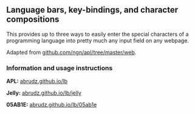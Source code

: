 ## Language bars, key-bindings, and character compositions

This provides up to three ways to easily enter the special characters of a programming language into pretty much any input field on any webpage.

Adapted from [github.com/ngn/apl/tree/master/web](https://github.com/ngn/apl/tree/master/web).

### Information and usage instructions

**APL:** [abrudz.github.io/lb](https://abrudz.github.io/lb/)

**Jelly:** [abrudz.github.io/lb/jelly](https://abrudz.github.io/lb/jelly)

**05AB1E:** [abrudz.github.io/lb/05ab1e](https://abrudz.github.io/lb/05ab1e)
